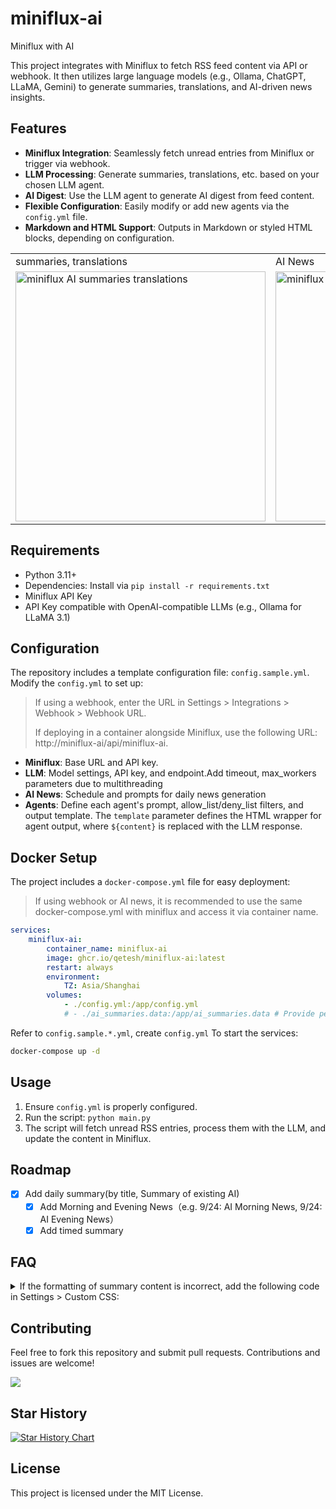 # miniflux-ai
Miniflux with AI

This project integrates with Miniflux to fetch RSS feed content via API or webhook. It then utilizes large language models (e.g., Ollama, ChatGPT, LLaMA, Gemini) to generate summaries, translations, and AI-driven news insights.

## Features

- **Miniflux Integration**: Seamlessly fetch unread entries from Miniflux or trigger via webhook.
- **LLM Processing**: Generate summaries, translations, etc. based on your chosen LLM agent.
- **AI Digest**: Use the LLM agent to generate AI digest from feed content.
- **Flexible Configuration**: Easily modify or add new agents via the `config.yml` file.
- **Markdown and HTML Support**: Outputs in Markdown or styled HTML blocks, depending on configuration.

<table>
  <tr>
    <td>
      summaries, translations
    </td>
    <td>
      AI News
    </td> 
  </tr>
  <tr>
    <td> 
      <picture>
        <source media="(prefers-color-scheme: dark)" srcset="https://github.com/user-attachments/assets/11c208d9-816a-4c8c-bc00-2f780529e58d">
        <source media="(prefers-color-scheme: light)" srcset="https://github.com/user-attachments/assets/c97e2774-ec10-4acb-bef7-25cf8d43da15">
        <img alt="miniflux AI summaries translations" src="https://github.com/user-attachments/assets/c97e2774-ec10-4acb-bef7-25cf8d43da15" width="400" > 
      </picture>
    </td>
    <td> 
      <picture>
        <source media="(prefers-color-scheme: dark)" srcset="https://github.com/user-attachments/assets/b40f5bdd-d265-4beb-a14c-d39d6624760b">
        <source media="(prefers-color-scheme: light)" srcset="https://github.com/user-attachments/assets/e5985025-15f3-43b0-982b-422575962783">
        <img alt="miniflux AI summaries translations" src="https://github.com/user-attachments/assets/e5985025-15f3-43b0-982b-422575962783" width="400" > 
      </picture>
    </td>
  </tr>
</table>

## Requirements

- Python 3.11+
- Dependencies: Install via `pip install -r requirements.txt`
- Miniflux API Key
- API Key compatible with OpenAI-compatible LLMs (e.g., Ollama for LLaMA 3.1)

## Configuration

The repository includes a template configuration file: `config.sample.yml`. Modify the `config.yml` to set up:

> If using a webhook, enter the URL in Settings > Integrations > Webhook > Webhook URL.
> 
> If deploying in a container alongside Miniflux, use the following URL:
> http://miniflux-ai/api/miniflux-ai.

- **Miniflux**: Base URL and API key.
- **LLM**: Model settings, API key, and endpoint.Add timeout, max_workers parameters due to multithreading
- **AI News**: Schedule and prompts for daily news generation
- **Agents**: Define each agent's prompt, allow_list/deny_list filters, and output template. The `template` parameter defines the HTML wrapper for agent output, where `${content}` is replaced with the LLM response.


## Docker Setup

The project includes a `docker-compose.yml` file for easy deployment:

> If using webhook or AI news, it is recommended to use the same docker-compose.yml with miniflux and access it via container name.

```yaml
services:
    miniflux-ai:
        container_name: miniflux-ai
        image: ghcr.io/qetesh/miniflux-ai:latest
        restart: always
        environment:
            TZ: Asia/Shanghai
        volumes:
            - ./config.yml:/app/config.yml
            # - ./ai_summaries.data:/app/ai_summaries.data # Provide persistent for AI news

```
Refer to `config.sample.*.yml`, create `config.yml`
To start the services:

```bash
docker-compose up -d
```

## Usage

1. Ensure `config.yml` is properly configured.
2. Run the script: `python main.py`
3. The script will fetch unread RSS entries, process them with the LLM, and update the content in Miniflux.

## Roadmap
- [x] Add daily summary(by title, Summary of existing AI)
  - [x] Add Morning and Evening News（e.g. 9/24: AI Morning News, 9/24: AI Evening News）
  - [x] Add timed summary

## FAQ
<details>
<summary>If the formatting of summary content is incorrect, add the following code in Settings > Custom CSS:</summary>
```
pre code {
    white-space: pre-wrap;
    word-wrap: break-word;
}
```
</details>

## Contributing

Feel free to fork this repository and submit pull requests. Contributions and issues are welcome!

<a href="https://github.com/Qetesh/miniflux-ai/graphs/contributors">
  <img src="https://contrib.rocks/image?repo=Qetesh/miniflux-ai" />
</a>


## Star History

[![Star History Chart](https://api.star-history.com/svg?repos=Qetesh/miniflux-ai&type=Date)](https://star-history.com/#Qetesh/miniflux-ai&Date)

## License

This project is licensed under the MIT License.
